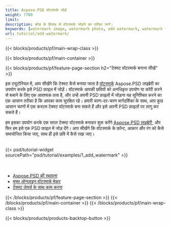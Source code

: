 ```yaml
---
title: Aspose.PSD वॉटरमार्क जोड़ें
weight: 7700
limit: 
description: कोड के हिसाब से वॉटरमार्क जोड़ने का तरीका जानें।
keywords: [watermark image, watermark photo, add watermark, watermark for psd, export psd, open photoshop file, psd file preview, watermark photoshop]
url: tutorial/add-watermark/
---
```


{{< blocks/products/pf/main-wrap-class >}}


{{< blocks/products/pf/main-container >}}


{{< blocks/products/pf/feature-page-section h2="टेक्स्ट वॉटरमार्क बनाना सीखें" >}}

<p>
इस ट्यूटोरियल में, आप सीखेंगे कि टेक्स्ट कैसे बनाया जाता है <a href="https://products.aspose.app/psd/watermark">वॉटरमार्क</a> Aspose.PSD लाइब्रेरी का उपयोग करके इसे PSD फ़ाइल में जोड़ें। वॉटरमार्क आपकी छवियों को अनधिकृत उपयोग या कॉपी करने से बचाने के लिए एक आवश्यक तत्व है, और उन्हें अपनी PSD फ़ाइलों में जोड़ना यह सुनिश्चित करने का एक आसान तरीका है कि आपका काम सुरक्षित रहे। हमारी चरण-दर-चरण मार्गदर्शिका के साथ, आप कुछ आसान चरणों में एक कस्टम टेक्स्ट वॉटरमार्क बना सकते हैं और इसे अपनी PSD फ़ाइलों पर लागू कर सकते हैं।
</p>

<p>
हम इसका उपयोग करके एक सरल टेक्स्ट वॉटरमार्क बनाकर शुरू करेंगे <a href="https://www.nuget.org/packages/Aspose.PSD">Aspose.PSD लाइब्रेरी</a>, और फिर हम इसे एक PSD फ़ाइल में जोड़ देंगे। आप सीखेंगे कि वॉटरमार्क के फ़ॉन्ट, आकार और रंग को कैसे समायोजित किया जाए, साथ ही इसे छवि में कैसे रखा जाए।
</p>

<br />
{{< psd/tutorial-widget sourcePath="psd/tutorial/examples/1_add_watermark" >}}
<br />

<br />
<br />
<div class="code-sample">
    <ul class="link-list">
        <li class="link-item"><a href="https://docs.aspose.com/psd/net/installation/">Aspose.PSD की स्थापना</a></li>
        <li class="link-item"><a href="https://products.aspose.app/psd/watermark">मुफ्त ऑनलाइन वॉटरमार्क मेकर</a></li>
        <li class="link-item"><a href="https://docs.aspose.com/psd/net/working-with-text-layers/">टेक्स्ट लेयर्स के साथ काम करना</a></li>
    </ul>
</div>


{{< /blocks/products/pf/feature-page-section >}}
{{< /blocks/products/pf/main-container >}}
{{< /blocks/products/pf/main-wrap-class >}}

{{< blocks/products/products-backtop-button >}}

